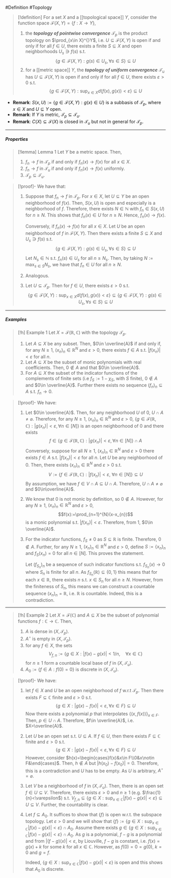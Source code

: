 #Definition #Topology 

> [!definition]
> For a set $X$ and a [[topological space]] $Y$, consider the function space $\mathcal{F}(X,Y)=\{ f:X\to Y \}$,
> 1. the ***topology of pointwise convergence*** $\mathcal{T}_{p}$ is the product topology on $\prod_{x\in X}^{}Y$, i.e. $U\subseteq \mathcal{F}(X,Y)$ is open if and only if for all $f\in U$, there exists a finite $S\subseteq X$ and open neighborhoods $U_{s}\ni f(s)$ s.t. $$\{ g\in \mathcal{F}(X,Y):g(s)\in U_{s},\forall s\in S \}\subseteq U$$
> 2. for a [[metric space]] $Y$, the ***topology of uniform convergence*** $\mathcal{T}_{u}$ has $U\subseteq \mathcal{F}(X,Y)$ is open if and only if for all $f\in U$, there exists $\varepsilon >0$ s.t. $$\{ g\in \mathcal{F}(X,Y):\sup_{x\in X}d(f(x),g(x)) <\varepsilon \}\subseteq U$$
- **Remark**: $S(x,U):=\{ g\in \mathcal{F}(X,Y):g(x)\in U \}$ is a subbasis of  $\mathcal{T}_{p}$, where $x\in X$ and $U\subseteq Y$ open.
- **Remark**: If $Y$ is metric, $\mathcal{T}_{p}\subseteq \mathcal{T}_{u}$.
- **Remark**: $C(X)\subseteq \mathcal{F}(X)$  is closed in $\mathcal{T}_{u}$ but not in general for $\mathcal{T}_{p}$.
---
##### Properties
> [!lemma] Lemma 1
> Let $Y$ be a metric space. Then, 
> 1. $f_{n}\to f$ in $\mathcal{T}_{p}$ if and only if $f_{n}(x)\to f(x)$ for all $x\in X$.
> 2. $f_{n}\to f$ in $\mathcal{T}_{u}$ if and only if $f_{n}(x)\to f(x)$ uniformly.
> 3. $\mathcal{T}_{p}\subseteq \mathcal{T}_{u}$.

> [!proof]-
> We have that:
> 1. Suppose that $f_{n}\to f$ in $\mathcal{T}_{p}$. For $x\in X$, let $U\subseteq Y$ be an open neighborhood of $f(x)$. Then, $S(x,U)$ is open and especially is a neighborhood of $f$. Therefore, there exists $N\in \mathbb{N}$ with $f_{n}\in S(x,U)$ for $n\geq N$. This shows that $f_{n}(x)\in U$ for $n\geq N$. Hence, $f_{n}(x)\to f(x)$.
>    
>    Conversely, if $f_{n}(x)\to f(x)$ for all $x\in X$. Let $U$ be an open neighborhood of $f$ in $\mathcal{F}(X,Y)$. Then there exists a finite $S\subseteq X$ and $U_{s}\ni f(s)$ s.t.$$\{ g\in\mathcal{F}(X,Y):g(s)\in U_{s},\forall s\in S \}\subseteq U$$Let $N_{s}\in \mathbb{N}$ s.t. $f_{n}(s)\in U_{s}$ for all $n\geq N_{s}$. Then, by taking $N:=\max_{s\in S}N_{s}$, we have that $f_{n}\in U$ for all $n\geq N$.
> 2. Analogous.
> 3. Let $U\subseteq \mathcal{T}_{p}$. Then for $f\in U$, there exists $\varepsilon>0$ s.t. $$\{ g\in \mathcal{F}(X,Y): \sup_{x\in X}d(f(x),g(x))<\varepsilon \}\subseteq \{ g\in \mathcal{F}(X,Y):g(s)\in U_{s},\forall s\in S \}\subseteq U$$
---
##### Examples
> [!h] Example 1
> Let $X=\mathcal{F}(\mathbb{R},\mathbb{C})$ with the topology $\mathcal{T}_{p}$.
> 1. Let $A\subseteq X$ be any subset. Then, $0\in \overline{A}$ if and only if, for any $N\geq 1$, $(x_{n})_{n}\in \mathbb{R}^N$ and $\varepsilon>0$, there exists $f\in A$ s.t. $\left| f(x_{n}) \right|<\varepsilon$ for all $n$.
> 2. Let $A\subseteq X$ be the subset of monic polynomials with real coefficients. Then, $0\notin A$ and that $0\in \overline{A}$. 
> 3. For $A\subseteq X$ the subset of the indicator functions of the complements of finite sets (i.e $f_{S}:=1-\chi_{S}$, with $S$ finite), $0\notin A$ and $0\in \overline{A}$. Further there exists no sequence $(f_{n})_{n}\subseteq A$ s.t. $f_{n}\to 0$.

> [!proof]-
> We have: 
> 1. Let $0\in \overline{A}$. Then, for any neighborhood $U$ of $0$, $U\cap A\neq \varnothing$. Therefore, for any $N\geq 1$, $(x_{n})_{n}\in \mathbb{R}^N$ and $\varepsilon >0$, $\{ g\in \mathcal{F}(\mathbb{R},\mathbb{C}):\left| g(x_{n}) \right| <\varepsilon,\forall n\in [N] \}$ is an open neighborhood of $0$ and there exists $$f\in \{ g\in \mathcal{F}(\mathbb{R},\mathbb{C}):\left| g(x_{n}) \right| <\varepsilon,\forall n\in [N] \}\cap A$$Conversely, suppose for all $N\geq 1$, $(x_{n})_{n}\in \mathbb{R}^N$ and $\varepsilon>0$ there exists $f\in A$ s.t. $\left| f(x_{n}) \right|<\varepsilon$ for all $n$. Let $U$ be any neighborhood of $0$. Then, there exists $(x_{n})_{n}\in \mathbb{R}^N$ and $\varepsilon>0$ s.t. $$V:=\{ f\in \mathcal{F}(\mathbb{R},\mathbb{C}):\left| f(x_{n}) \right| <\varepsilon,\ \forall n\in [N] \}\subseteq U$$By assumption, we have $f\in V\cap A\subseteq U\cap A$. Therefore, $U\cap A\neq \varnothing$ and $0\in\overline{A}$.
> 2. We know that $0$ is not monic by definition, so $0\notin A$. However, for any $N\geq 1$, $(x_{n})_{n}\in \mathbb{R}^N$ and $\varepsilon>0$, $$f(x):=\prod_{n=1}^{N}(x-x_{n})$$is a monic polynomial s.t. $\left| f(x_{n}) \right|<\varepsilon$. Therefore, from 1, $0\in \overline{A}$.
> 3. For the indicator functions, $f_{S}\neq 0$ as $S\subseteq \mathbb{R}$ is finite. Therefore, $0\notin A$.  Further, for any $N\geq 1$, $(x_{n})_{n}\in \mathbb{R}^N$ and $\varepsilon>0$, define $S:=\{ x_{n} \}_{n}$ and $f_{S}(x_{n})=0$ for all $n\in [N]$. This proves the statement.
>    
>    Let $(f_{S_{n}})_{n}$ be a sequence of such indicator functions s.t. $f_{S_{n}}(x)\to 0$ where $S_{n}$ is finite for all $n$. As $f_{S_{n}}(\mathbb{R})\subseteq\{ 0,1 \}$ this means that for each $x\in \mathbb{R}$, there exists $n$ s.t. $x\in S_{n}$ for all $n\geq N$. However, from the finiteness of $S_{n}$, this means we can construct a countable sequence $(x_{n})_{n}=\mathbb{R}$, i.e. $\mathbb{R}$ is countable. Indeed, this is a contradiction. 
---
> [!h] Example 2
> Let $X=\mathcal{F}(\mathbb{C})$ and $A\subseteq X$ be the subset of polynomial functions $f:\mathbb{C}\to \mathbb{C}$. Then,
> 1. $A$ is dense in $(X,\mathcal{T}_{p})$.
> 2. $A^\circ$ is empty in $(X,\mathcal{T}_{p})$.
> 3. for any $f\in X$, the sets $$V_{f,n}:=\{ g\in X:\left| f(x)-g(x) \right| <1/n,\quad \forall x\in \mathbb{C} \}$$for $n\geq 1$ form a countable local base of $f$ in $(X,\mathcal{T}_{u})$.
> 4. $A_{0}:=\{ f\in A:f(0)=0 \}$ is discrete in $(X,\mathcal{T}_{u})$.

> [!proof]-
> We have:
> 1. let $f\in X$ and $U$ be an open neighborhood of $f$ w.r.t $\mathcal{T}_{p}$. Then there exists $F\subseteq\mathbb{C}$ finite and $\varepsilon>0$ s.t. $$\{ g\in X :\left| g(x)-f(x) \right| <\varepsilon, \forall x\in F\}\subseteq U$$Now there exists a polynomial $p$ that interpolates $\{ (x,f(x)) \}_{x\in F}$. Then, $p\in U\cap A$. Therefore, $f\in \overline{A}$, i.e. $X=\overline{A}$.
> 2. Let $U$ be an open set s.t. $U\subseteq A$. If $f\in U$, then there exists $F\subseteq \mathbb{C}$ finite and $\varepsilon>0$ s.t. $$\{ g\in X:\left| g(x)-f(x) \right|<\varepsilon, \forall x\in F \}\subseteq U$$However, consider $h(x)=\begin{cases}f(x)&x\in F\\0&x\notin F&\end{cases}$. Then, $h\notin A$ but $\left| h(x_{0})-f(x_{0}) \right|=0$. Therefore, this is a contradiction and $U$ has to be empty. As $U$ is arbitrary, $A^\circ=\varnothing$.
> 3. Let $V$ be a neighborhood of $f$ in $(X,\mathcal{T}_{u})$. Then, there is an open set $f\in U\subseteq V$. Therefore, there exists $\varepsilon>0$ and $n\geq 1$ (e.g. $\frac{1}{n}<\varepsilon$) s.t. $V_{f,n}\subseteq\{ g\in X:\sup_{x\in\mathbb{C}}\left| f(x)-g(x) \right|<\varepsilon \}\subseteq U\subseteq V$. Further, the countability is clear.
> 4. Let $f\subseteq A_{0}$. It suffices to show that $\{ f \}$ is open w.r.t. the subspace topology. Let $\varepsilon>0$ and we will show that $\{ f \}:=\{ g\in X:\sup_{x\in \mathbb{C}}\left| f(x)-g(x) \right|<\varepsilon \}\cap A_{0}$. Assume there exists $g\in \{ g\in X:\sup_{x\in \mathbb{C}}\left| f(x)-g(x) \right|<\varepsilon \}\cap A_{0}$. As $g$ is a polynomial, $f-g$ is a polynomial and from $\left| (f-g)(x) \right|<\varepsilon$, by Liouville, $f-g$ is constant, i.e. $f(x)=g(x)+k$ for some $k$ for all $x\in \mathbb{C}$. However, as $f(0)=0=g(0)$, $k=0$ and $g=f$. 
>    
>    Indeed, $\{ g\in X:\sup_{x\in \mathbb{C}}\left| f(x)-g(x) \right|<\varepsilon \}$ is open and this shows that $A_{0}$ is discrete.